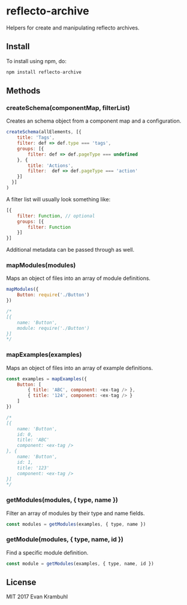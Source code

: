 # reflecto-archive

Helpers for create and manipulating reflecto archives.

## Install

To install using npm, do:

```js
npm install reflecto-archive
```


## Methods

### createSchema(componentMap, filterList)

Creates an schema object from a component map and a configuration.

```js
createSchema(allElements, [{
    title: 'Tags',
    filter: def => def.type === 'tags',
    groups: [{
        filter: def => def.pageType === undefined
    }, {
        title: 'Actions',
        filter:  def => def.pageType === 'action'
    }]
  }]
)
```

A filter list will usually look something like:

```js
[{
    filter: Function, // optional
    groups: [{
        filter: Function
    }]
}]
```

Additional metadata can be passed through as well.


### mapModules(modules)

Maps an object of files into an array of module definitions.

```js
mapModules({
    Button: require('./Button')
})

/*
[{
    name: 'Button',
    module: require('./Button')
}]
*/
```


### mapExamples(examples)

Maps an object of files into an array of example definitions.

```js
const examples = mapExamples({
    Button: [
        { title: 'ABC', component: <ex-tag /> },
        { title: '124', component: <ex-tag /> }
    ]
})

/*
[{
    name: 'Button',
    id: 0,
    title: 'ABC'
    component: <ex-tag />
}, {
    name: 'Button',
    id: 1,
    title: '123'
    component: <ex-tag />
}]
*/
```


### getModules(modules, { type, name })

Filter an array of modules by their type and name fields.

```js
const modules = getModules(examples, { type, name })
```


### getModule(modules, { type, name, id })

Find a specific module definition.

```js
const module = getModules(examples, { type, name, id })
```


## License

MIT 2017 Evan Krambuhl
